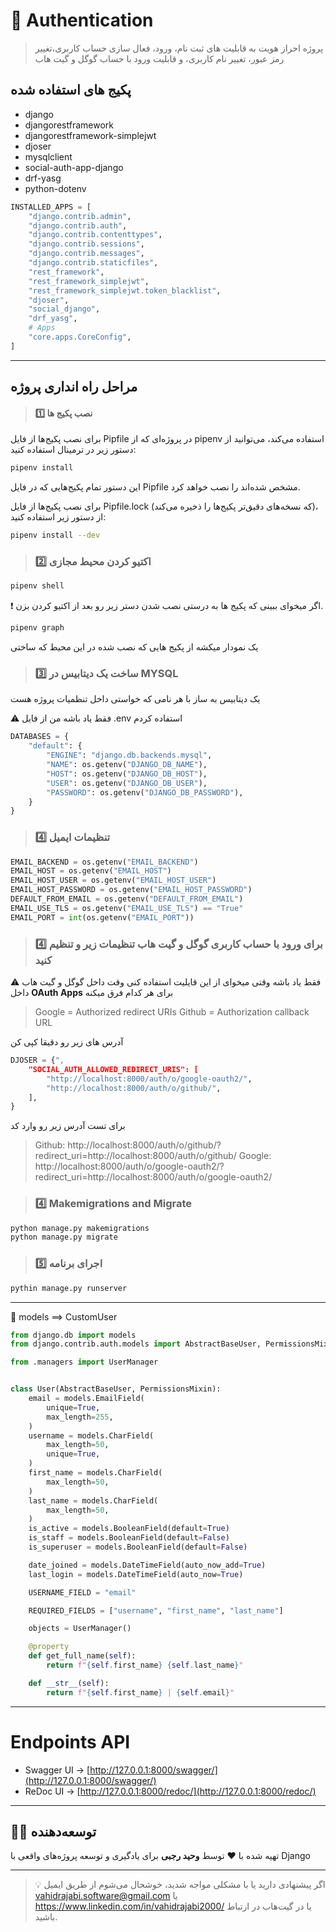 # 🚀   Authentication 
> پروژه احراز هویت به قابلیت های ثبت نام، ورود، فعال سازی حساب کاربری،تغییر رمز عبور، تغییر نام کاربری، و قابلیت ورود با حساب گوگل و گیت هاب

## پکیج های استفاده شده
- django 
- djangorestframework 
- djangorestframework-simplejwt 
- djoser 
- mysqlclient 
- social-auth-app-django 
- drf-yasg 
- python-dotenv 
```python
INSTALLED_APPS = [
    "django.contrib.admin",
    "django.contrib.auth",
    "django.contrib.contenttypes",
    "django.contrib.sessions",
    "django.contrib.messages",
    "django.contrib.staticfiles",
    "rest_framework",
    "rest_framework_simplejwt",
    "rest_framework_simplejwt.token_blacklist",
    "djoser",
    "social_django",
    "drf_yasg",
    # Apps
    "core.apps.CoreConfig",
]
```

___
## مراحل راه انداری پروژه
> #### 1️⃣   نصب پکیج ها
 برای نصب پکیج‌ها از فایل Pipfile در پروژه‌ای که از pipenv استفاده می‌کند، می‌توانید از دستور زیر در ترمینال استفاده کنید:
```bash
pipenv install 
```
این دستور تمام پکیج‌هایی که در فایل Pipfile مشخص شده‌اند را نصب خواهد کرد.

برای نصب پکیج‌ها از فایل Pipfile.lock (که نسخه‌های دقیق‌تر پکیج‌ها را ذخیره می‌کند)، از دستور زیر استفاده کنید:
```bash
pipenv install --dev
```

> ### 2️⃣  اکتیو کردن محیط مجازی

```bash
pipenv shell
```
❗  اگر میخوای ببینی که پکیج ها به درستی نصب شدن دستر زیر رو بعد از اکتیو کردن بزن.
```bash
pipenv graph
```
یک نمودار میکشه از پکیج هایی که نصب شده در این محیط که ساختی

> ### 3️⃣ ساخت یک دیتابیس در MYSQL
یک دیتابیس به ساز با هر نامی که خواستی داخل تنظمیات پروژه هست

⚠️ فقط یاد باشه من از فایل .env استفاده کردم
```python
DATABASES = {
    "default": {
        "ENGINE": "django.db.backends.mysql",
        "NAME": os.getenv("DJANGO_DB_NAME"),
        "HOST": os.getenv("DJANGO_DB_HOST"),
        "USER": os.getenv("DJANGO_DB_USER"),
        "PASSWORD": os.getenv("DJANGO_DB_PASSWORD"),
    }
}
```

> ### 4️⃣ تنظیمات ایمیل 
```python
EMAIL_BACKEND = os.getenv("EMAIL_BACKEND")
EMAIL_HOST = os.getenv("EMAIL_HOST")
EMAIL_HOST_USER = os.getenv("EMAIL_HOST_USER")
EMAIL_HOST_PASSWORD = os.getenv("EMAIL_HOST_PASSWORD")
DEFAULT_FROM_EMAIL = os.getenv("DEFAULT_FROM_EMAIL")
EMAIL_USE_TLS = os.getenv("EMAIL_USE_TLS") == "True"
EMAIL_PORT = int(os.getenv("EMAIL_PORT"))
```

> ### 4️⃣ برای ورود با حساب کاربری گوگل و گیت هاب تنظیمات زیر و تنظیم کنید

⚠️ فقط یاد باشه وقتی میخوای از این قایلیت استفاده کنی وقت داخل گوگل و گیت هاب داخل  **OAuth Apps** 
برای هر کدام فرق میکنه
> Google = Authorized redirect URIs
> Github = Authorization callback URL

آدرس های زیر رو دقیقا کپی کن

```python
DJOSER = {",
    "SOCIAL_AUTH_ALLOWED_REDIRECT_URIS": [
        "http://localhost:8000/auth/o/google-oauth2/",
        "http://localhost:8000/auth/o/github/",
    ], 
}
```
برای تست آدرس زیر رو وارد کد 
> Github: http://localhost:8000/auth/o/github/?redirect_uri=http://localhost:8000/auth/o/github/
>Google: http://localhost:8000/auth/o/google-oauth2/?redirect_uri=http://localhost:8000/auth/o/google-oauth2/



> ### 4️⃣ Makemigrations and Migrate
```bash
python manage.py makemigrations
python manage.py migrate
```

> ### 5️⃣  اجرای برنامه
```bash
pythin manage.py runserver
```

___
🐍  models ==> CustomUser

```python
from django.db import models
from django.contrib.auth.models import AbstractBaseUser, PermissionsMixin

from .managers import UserManager


class User(AbstractBaseUser, PermissionsMixin):
    email = models.EmailField(
        unique=True,
        max_length=255,
    )
    username = models.CharField(
        max_length=50,
        unique=True,
    )
    first_name = models.CharField(
        max_length=50,
    )
    last_name = models.CharField(
        max_length=50,
    )
    is_active = models.BooleanField(default=True)
    is_staff = models.BooleanField(default=False)
    is_superuser = models.BooleanField(default=False)

    date_joined = models.DateTimeField(auto_now_add=True)
    last_login = models.DateTimeField(auto_now=True)

    USERNAME_FIELD = "email"

    REQUIRED_FIELDS = ["username", "first_name", "last_name"]

    objects = UserManager()

    @property
    def get_full_name(self):
        return f"{self.first_name} {self.last_name}"

    def __str__(self):
        return f"{self.first_name} | {self.email}"
```
___
# Endpoints API

- Swagger UI → [http://127.0.0.1:8000/swagger/](http://127.0.0.1:8000/swagger/)
- ReDoc UI → [http://127.0.0.1:8000/redoc/](http://127.0.0.1:8000/redoc/)
 
___
## 👨‍💻 توسعه‌دهنده

تهیه شده با ❤️ توسط **وحید رجبی** برای یادگیری و توسعه پروژه‌های واقعی با Django

---

> 💡 اگر پیشنهادی دارید یا با مشکلی مواجه شدید، خوشحال می‌شوم از طریق ایمیل vahidrajabi.software@gmail.com یا https://www.linkedin.com/in/vahidrajabi2000/ یا در گیت‌هاب در ارتباط باشید.


